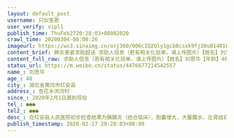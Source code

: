 ```yaml
---
layout: default_post
username: 只似笙歌
user_verify: vipl1
publish_time: ThuFeb2720:28:03+08002020
crawl_time: 20200304-00:00:26
imageurl: https://wx3.sinaimg.cn/orj360/006cIO2Qly1gcb8csxk9fj30u0140102.jpg,https://wx3.sinaimg.cn/orj360/006cIO2Qly1gcb8cu2hhwj30u0140jvo.jpg,https://wx2.sinaimg.cn/orj360/006cIO2Qly1gcb8cufxf2j31400u0mzh.jpg,https://wx3.sinaimg.cn/orj360/006cIO2Qly1gcb8cv8471j30u01400v7.jpg,https://wx2.sinaimg.cn/orj360/006cIO2Qly1gcb8cvmj2rj31400u0ac0.jpg,https://wx3.sinaimg.cn/orj360/006cIO2Qly1gcb8dd1gylj33282ao7wj.jpg
content_brief: 肺炎患者求助超话 求助人信息（若有相关化验单，请上传图片）【姓名】刘思华【年龄】48【所在城市】湖北省黄冈市红安县【所在小区、社区】杏花乡浏河村【患病时间】2020年2月1日直到现在【联系方式】●●●【其他紧急联系人】●●●【病情描述】在红安县人民医院初步检查结果为 ...全文
content_full_raw: 求助人信息（若有相关化验单，请上传图片）【姓名】刘思华【年龄】48【所在城市】湖北省黄冈市红安县【所在小区、社区】杏花乡浏河村【患病时间】2020年2月1日直到现在【联系方式】●●●【其他紧急联系人】●●●【病情描述】在红安县人民医院初步检查结果为胰腺炎（结合临床），胆囊增大，大量腹水，左肾结石，左肾囊肿，左侧少量胸腔积液。县医院医疗条件有限，无法进一步确诊和治疗。昨天前往麻城市人民医院就诊，也不被接收，建议转院到武汉。目前无法联系到武汉相关医院和医生，也不知该如何前往省外大医院进行治疗。我的父亲目前进食困难，腹部积水胀的十分难受，彻夜失眠，日渐消瘦，希望有相关资源和信息的人员能提供帮助，万分感谢！！黄冈·红安县
status_url: https://m.weibo.cn/status/4476677214542557
name_: 刘思华
age_: 48
city_: 湖北省黄冈市红安县
address_: 杏花乡浏河村
since_: 2020年2月1日直到现在
tel_: ●●●
tel2_: ●●●
desc_: 在红安县人民医院初步检查结果为胰腺炎（结合临床），胆囊增大，大量腹水，左肾结石，左肾囊肿，左侧少量胸腔积液。县医院医疗条件有限，无法进一步确诊和治疗。昨天前往麻城市人民医院就诊，也不被接收，建议转院到武汉。目前无法联系到武汉相关医院和医生，也不知该如何前往省外大医院进行治疗。我的父亲目前进食困难，腹部积水胀的十分难受，彻夜失眠，日渐消瘦，希望有相关资源和信息的人员能提供帮助，万分感谢！！黄冈·红安县
publish_timestamp: 2020-02-27 20:28:03+08:00
---
```

